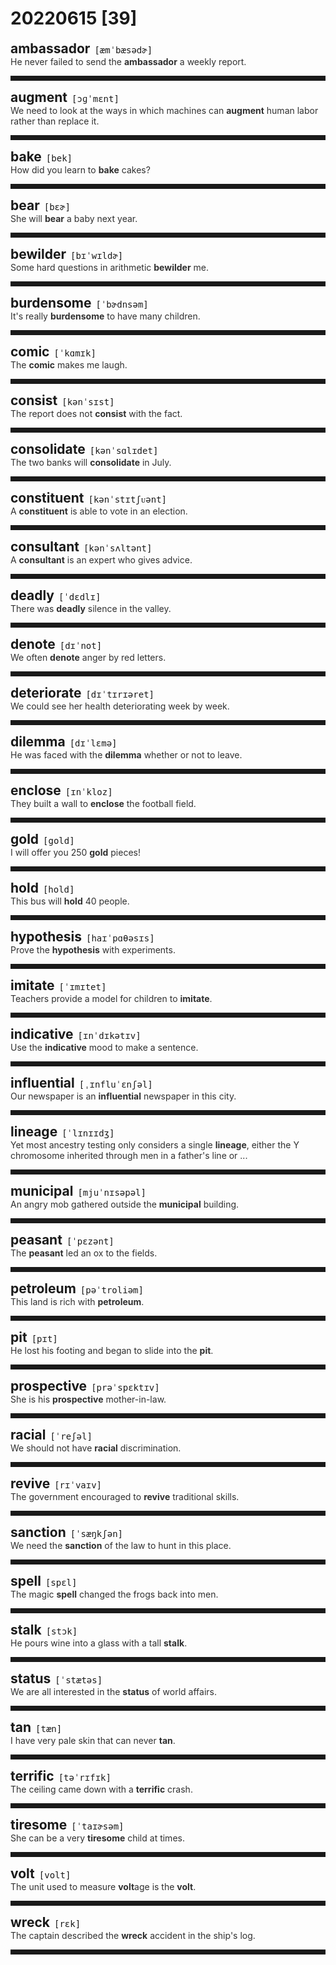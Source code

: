 <style>
/*不显示details的三角符号*/
details > summary::marker {
    display: none;
    content: none;
}
/*去掉外边框*/
details summary{
    outline:none;
    cursor:pointer;/*鼠标放上去之后变成手型*/
}
/*去掉前面默认的小黑三角*/
details summary::-webkit-details-marker{
    display:none; 
}
</style>
# 20220615 [39]  

<div style="display: flex;align-items: baseline;">
    <h2 style="margin-bottom: 0;margin-top: 0">ambassador</h2>
    <p style="padding:0 .5em; margin: 0;font-family: monospace;">[æmˈbæsədɚ]</p>
    <p class="interpretation_29829" style="display:none ;padding:0 .5em; margin: 0; white-space: nowrap;overflow: hidden;text-overflow: ellipsis;">n. 大使</p>
</div>
<details class="details_29829">
    <summary style="color: #303030;">He never failed to send the <strong>ambassador</strong> a weekly report.</summary>
    他一定会给大使送周报。
</details>
<hr style="padding-bottom: 0.5em;" />


<div style="display: flex;align-items: baseline;">
    <h2 style="margin-bottom: 0;margin-top: 0">augment</h2>
    <p style="padding:0 .5em; margin: 0;font-family: monospace;">[ɔɡˈmɛnt]</p>
    <p class="interpretation_29829" style="display:none ;padding:0 .5em; margin: 0; white-space: nowrap;overflow: hidden;text-overflow: ellipsis;">v. 增加；增强；扩大</p>
</div>
<details class="details_29829">
    <summary style="color: #303030;">We need to look at the ways in which machines can <strong>augment</strong> human labor rather than replace it.</summary>
    我们需要去关注机器增强人类劳动力的方式，而不是如何取代它。
</details>
<hr style="padding-bottom: 0.5em;" />


<div style="display: flex;align-items: baseline;">
    <h2 style="margin-bottom: 0;margin-top: 0">bake</h2>
    <p style="padding:0 .5em; margin: 0;font-family: monospace;">[bek]</p>
    <p class="interpretation_29829" style="display:none ;padding:0 .5em; margin: 0; white-space: nowrap;overflow: hidden;text-overflow: ellipsis;">v. 烘；烤；焙</p>
</div>
<details class="details_29829">
    <summary style="color: #303030;">How did you learn to <strong>bake</strong> cakes?</summary>
    你是怎么学会烤蛋糕的？
</details>
<hr style="padding-bottom: 0.5em;" />


<div style="display: flex;align-items: baseline;">
    <h2 style="margin-bottom: 0;margin-top: 0">bear</h2>
    <p style="padding:0 .5em; margin: 0;font-family: monospace;">[bɛɚ]</p>
    <p class="interpretation_29829" style="display:none ;padding:0 .5em; margin: 0; white-space: nowrap;overflow: hidden;text-overflow: ellipsis;">n. 熊
v. 负荷；带有；忍受；承受；生（孩子）</p>
</div>
<details class="details_29829">
    <summary style="color: #303030;">She will <strong>bear</strong> a baby next year.</summary>
    她明年就要生宝宝了。
</details>
<hr style="padding-bottom: 0.5em;" />


<div style="display: flex;align-items: baseline;">
    <h2 style="margin-bottom: 0;margin-top: 0">bewilder</h2>
    <p style="padding:0 .5em; margin: 0;font-family: monospace;">[bɪˈwɪldɚ]</p>
    <p class="interpretation_29829" style="display:none ;padding:0 .5em; margin: 0; white-space: nowrap;overflow: hidden;text-overflow: ellipsis;">v. 使迷惑；使...不知所措</p>
</div>
<details class="details_29829">
    <summary style="color: #303030;">Some hard questions in arithmetic <strong>bewilder</strong> me.</summary>
    算术中的一些难题使我不知所措。
</details>
<hr style="padding-bottom: 0.5em;" />


<div style="display: flex;align-items: baseline;">
    <h2 style="margin-bottom: 0;margin-top: 0">burdensome</h2>
    <p style="padding:0 .5em; margin: 0;font-family: monospace;">[ˈbɚdnsəm]</p>
    <p class="interpretation_29829" style="display:none ;padding:0 .5em; margin: 0; white-space: nowrap;overflow: hidden;text-overflow: ellipsis;">adj. 繁重的；累赘的；难于负担的</p>
</div>
<details class="details_29829">
    <summary style="color: #303030;">It's really <strong>burdensome</strong> to have many children.</summary>
    孩子多了真累赘。
</details>
<hr style="padding-bottom: 0.5em;" />


<div style="display: flex;align-items: baseline;">
    <h2 style="margin-bottom: 0;margin-top: 0">comic</h2>
    <p style="padding:0 .5em; margin: 0;font-family: monospace;">[ˈkɑmɪk]</p>
    <p class="interpretation_29829" style="display:none ;padding:0 .5em; margin: 0; white-space: nowrap;overflow: hidden;text-overflow: ellipsis;">adj. 喜剧的；滑稽的
n. 连环漫画；喜剧演员</p>
</div>
<details class="details_29829">
    <summary style="color: #303030;">The <strong>comic</strong> makes me laugh.</summary>
    这个喜剧演员使我大笑起来。
</details>
<hr style="padding-bottom: 0.5em;" />


<div style="display: flex;align-items: baseline;">
    <h2 style="margin-bottom: 0;margin-top: 0">consist</h2>
    <p style="padding:0 .5em; margin: 0;font-family: monospace;">[kənˈsɪst]</p>
    <p class="interpretation_29829" style="display:none ;padding:0 .5em; margin: 0; white-space: nowrap;overflow: hidden;text-overflow: ellipsis;">v. 由…组成；在于；一致；符合</p>
</div>
<details class="details_29829">
    <summary style="color: #303030;">The report does not <strong>consist</strong> with the fact.</summary>
    那报导与事实不符合。
</details>
<hr style="padding-bottom: 0.5em;" />


<div style="display: flex;align-items: baseline;">
    <h2 style="margin-bottom: 0;margin-top: 0">consolidate</h2>
    <p style="padding:0 .5em; margin: 0;font-family: monospace;">[kənˈsɑlɪdet]</p>
    <p class="interpretation_29829" style="display:none ;padding:0 .5em; margin: 0; white-space: nowrap;overflow: hidden;text-overflow: ellipsis;">v. 合并；统一；巩固</p>
</div>
<details class="details_29829">
    <summary style="color: #303030;">The two banks will <strong>consolidate</strong> in July.</summary>
    这两家银行7月将合并。
</details>
<hr style="padding-bottom: 0.5em;" />


<div style="display: flex;align-items: baseline;">
    <h2 style="margin-bottom: 0;margin-top: 0">constituent</h2>
    <p style="padding:0 .5em; margin: 0;font-family: monospace;">[kənˈstɪtʃᴜənt]</p>
    <p class="interpretation_29829" style="display:none ;padding:0 .5em; margin: 0; white-space: nowrap;overflow: hidden;text-overflow: ellipsis;">adj. 组成的；构成的；立宪的
n. 成分；要素；选区内的选民</p>
</div>
<details class="details_29829">
    <summary style="color: #303030;">A <strong>constituent</strong> is able to vote in an election.</summary>
    选民可以在选举中进行投票。
</details>
<hr style="padding-bottom: 0.5em;" />


<div style="display: flex;align-items: baseline;">
    <h2 style="margin-bottom: 0;margin-top: 0">consultant</h2>
    <p style="padding:0 .5em; margin: 0;font-family: monospace;">[kənˈsʌltənt]</p>
    <p class="interpretation_29829" style="display:none ;padding:0 .5em; margin: 0; white-space: nowrap;overflow: hidden;text-overflow: ellipsis;">n. 顾问</p>
</div>
<details class="details_29829">
    <summary style="color: #303030;">A <strong>consultant</strong> is an expert who gives advice.</summary>
    顾问就是提供建议的专家。
</details>
<hr style="padding-bottom: 0.5em;" />


<div style="display: flex;align-items: baseline;">
    <h2 style="margin-bottom: 0;margin-top: 0">deadly</h2>
    <p style="padding:0 .5em; margin: 0;font-family: monospace;">[ˈdɛdlɪ]</p>
    <p class="interpretation_29829" style="display:none ;padding:0 .5em; margin: 0; white-space: nowrap;overflow: hidden;text-overflow: ellipsis;">adj. 致死的；极度的
adv. 如死一般地；非常地</p>
</div>
<details class="details_29829">
    <summary style="color: #303030;">There was <strong>deadly</strong> silence in the valley.</summary>
    山谷里死一般的沉寂。
</details>
<hr style="padding-bottom: 0.5em;" />


<div style="display: flex;align-items: baseline;">
    <h2 style="margin-bottom: 0;margin-top: 0">denote</h2>
    <p style="padding:0 .5em; margin: 0;font-family: monospace;">[dɪˈnot]</p>
    <p class="interpretation_29829" style="display:none ;padding:0 .5em; margin: 0; white-space: nowrap;overflow: hidden;text-overflow: ellipsis;">v. 表示；代表</p>
</div>
<details class="details_29829">
    <summary style="color: #303030;">We often <strong>denote</strong> anger by red letters.</summary>
    我们常常用红色字母表示愤怒。
</details>
<hr style="padding-bottom: 0.5em;" />


<div style="display: flex;align-items: baseline;">
    <h2 style="margin-bottom: 0;margin-top: 0">deteriorate</h2>
    <p style="padding:0 .5em; margin: 0;font-family: monospace;">[dɪˈtɪrɪəret]</p>
    <p class="interpretation_29829" style="display:none ;padding:0 .5em; margin: 0; white-space: nowrap;overflow: hidden;text-overflow: ellipsis;">v. 恶化；变坏；退化</p>
</div>
<details class="details_29829">
    <summary style="color: #303030;">We could see her health deteriorating week by week.</summary>
    我们可以看到她的健康状况每周都在恶化。
</details>
<hr style="padding-bottom: 0.5em;" />


<div style="display: flex;align-items: baseline;">
    <h2 style="margin-bottom: 0;margin-top: 0">dilemma</h2>
    <p style="padding:0 .5em; margin: 0;font-family: monospace;">[dɪˈlɛmə]</p>
    <p class="interpretation_29829" style="display:none ;padding:0 .5em; margin: 0; white-space: nowrap;overflow: hidden;text-overflow: ellipsis;">n. （进退两难的）窘境</p>
</div>
<details class="details_29829">
    <summary style="color: #303030;">He was faced with the <strong>dilemma</strong> whether or not to leave.</summary>
    要不要离开，他进退两难。
</details>
<hr style="padding-bottom: 0.5em;" />


<div style="display: flex;align-items: baseline;">
    <h2 style="margin-bottom: 0;margin-top: 0">enclose</h2>
    <p style="padding:0 .5em; margin: 0;font-family: monospace;">[ɪnˈkloz]</p>
    <p class="interpretation_29829" style="display:none ;padding:0 .5em; margin: 0; white-space: nowrap;overflow: hidden;text-overflow: ellipsis;">v. 围起；附上；封入</p>
</div>
<details class="details_29829">
    <summary style="color: #303030;">They built a wall to <strong>enclose</strong> the football field.</summary>
    他们建了一道墙把足球场围了起来。
</details>
<hr style="padding-bottom: 0.5em;" />


<div style="display: flex;align-items: baseline;">
    <h2 style="margin-bottom: 0;margin-top: 0">gold</h2>
    <p style="padding:0 .5em; margin: 0;font-family: monospace;">[gold]</p>
    <p class="interpretation_29829" style="display:none ;padding:0 .5em; margin: 0; white-space: nowrap;overflow: hidden;text-overflow: ellipsis;">n. 金；金币；金黄色
adj. 金色的</p>
</div>
<details class="details_29829">
    <summary style="color: #303030;">I will offer you 250 <strong>gold</strong> pieces!</summary>
    我要付给你250枚金币！
</details>
<hr style="padding-bottom: 0.5em;" />


<div style="display: flex;align-items: baseline;">
    <h2 style="margin-bottom: 0;margin-top: 0">hold</h2>
    <p style="padding:0 .5em; margin: 0;font-family: monospace;">[hold]</p>
    <p class="interpretation_29829" style="display:none ;padding:0 .5em; margin: 0; white-space: nowrap;overflow: hidden;text-overflow: ellipsis;">v. 举行；持有；保存；抓住；容纳
n. 抱；持；握；控制</p>
</div>
<details class="details_29829">
    <summary style="color: #303030;">This bus will <strong>hold</strong> 40 people.</summary>
    这辆大客车可以坐40人。
</details>
<hr style="padding-bottom: 0.5em;" />


<div style="display: flex;align-items: baseline;">
    <h2 style="margin-bottom: 0;margin-top: 0">hypothesis</h2>
    <p style="padding:0 .5em; margin: 0;font-family: monospace;">[haɪˈpɑθəsɪs]</p>
    <p class="interpretation_29829" style="display:none ;padding:0 .5em; margin: 0; white-space: nowrap;overflow: hidden;text-overflow: ellipsis;">n. 假设；假说</p>
</div>
<details class="details_29829">
    <summary style="color: #303030;">Prove the <strong>hypothesis</strong> with experiments.</summary>
    用实验来证明这个假设。
</details>
<hr style="padding-bottom: 0.5em;" />


<div style="display: flex;align-items: baseline;">
    <h2 style="margin-bottom: 0;margin-top: 0">imitate</h2>
    <p style="padding:0 .5em; margin: 0;font-family: monospace;">[ˈɪmɪtet]</p>
    <p class="interpretation_29829" style="display:none ;padding:0 .5em; margin: 0; white-space: nowrap;overflow: hidden;text-overflow: ellipsis;">v. 模仿；仿效</p>
</div>
<details class="details_29829">
    <summary style="color: #303030;">Teachers provide a model for children to <strong>imitate</strong>.</summary>
    教师是孩子们仿效的典范。
</details>
<hr style="padding-bottom: 0.5em;" />


<div style="display: flex;align-items: baseline;">
    <h2 style="margin-bottom: 0;margin-top: 0">indicative</h2>
    <p style="padding:0 .5em; margin: 0;font-family: monospace;">[ɪnˈdɪkətɪv]</p>
    <p class="interpretation_29829" style="display:none ;padding:0 .5em; margin: 0; white-space: nowrap;overflow: hidden;text-overflow: ellipsis;">adj. 表明的；表示的；陈述的</p>
</div>
<details class="details_29829">
    <summary style="color: #303030;">Use the <strong>indicative</strong> mood to make a sentence.</summary>
    用陈述语气造句。
</details>
<hr style="padding-bottom: 0.5em;" />


<div style="display: flex;align-items: baseline;">
    <h2 style="margin-bottom: 0;margin-top: 0">influential</h2>
    <p style="padding:0 .5em; margin: 0;font-family: monospace;">[ˌɪnfluˈɛnʃəl]</p>
    <p class="interpretation_29829" style="display:none ;padding:0 .5em; margin: 0; white-space: nowrap;overflow: hidden;text-overflow: ellipsis;">adj. 有影响力的</p>
</div>
<details class="details_29829">
    <summary style="color: #303030;">Our newspaper is an <strong>influential</strong> newspaper in this city.</summary>
    我们的报纸在本市有很大影响力。
</details>
<hr style="padding-bottom: 0.5em;" />


<div style="display: flex;align-items: baseline;">
    <h2 style="margin-bottom: 0;margin-top: 0">lineage</h2>
    <p style="padding:0 .5em; margin: 0;font-family: monospace;">[ˈlɪnɪɪdʒ]</p>
    <p class="interpretation_29829" style="display:none ;padding:0 .5em; margin: 0; white-space: nowrap;overflow: hidden;text-overflow: ellipsis;">n. 家系；世系；血统</p>
</div>
<details class="details_29829">
    <summary style="color: #303030;">Yet most ancestry testing only considers a single <strong>lineage</strong>, either the Y chromosome inherited through men in a father's line or ...</summary>
    但是大多数的血统检测只考察一个单一血统，要么是通过父辈遗传下来的Y染色体，要么是…
</details>
<hr style="padding-bottom: 0.5em;" />


<div style="display: flex;align-items: baseline;">
    <h2 style="margin-bottom: 0;margin-top: 0">municipal</h2>
    <p style="padding:0 .5em; margin: 0;font-family: monospace;">[mjuˈnɪsəpəl]</p>
    <p class="interpretation_29829" style="display:none ;padding:0 .5em; margin: 0; white-space: nowrap;overflow: hidden;text-overflow: ellipsis;">adj. 市的；市政的</p>
</div>
<details class="details_29829">
    <summary style="color: #303030;">An angry mob gathered outside the <strong>municipal</strong> building.</summary>
    一群愤怒的暴民聚集在市政大楼的外面。
</details>
<hr style="padding-bottom: 0.5em;" />


<div style="display: flex;align-items: baseline;">
    <h2 style="margin-bottom: 0;margin-top: 0">peasant</h2>
    <p style="padding:0 .5em; margin: 0;font-family: monospace;">[ˈpɛzənt]</p>
    <p class="interpretation_29829" style="display:none ;padding:0 .5em; margin: 0; white-space: nowrap;overflow: hidden;text-overflow: ellipsis;">n. 农民；乡巴佬；庄稼人</p>
</div>
<details class="details_29829">
    <summary style="color: #303030;">The <strong>peasant</strong> led an ox to the fields.</summary>
    那个农民牵牛下地。
</details>
<hr style="padding-bottom: 0.5em;" />


<div style="display: flex;align-items: baseline;">
    <h2 style="margin-bottom: 0;margin-top: 0">petroleum</h2>
    <p style="padding:0 .5em; margin: 0;font-family: monospace;">[pəˈtroliəm]</p>
    <p class="interpretation_29829" style="display:none ;padding:0 .5em; margin: 0; white-space: nowrap;overflow: hidden;text-overflow: ellipsis;">n. 石油</p>
</div>
<details class="details_29829">
    <summary style="color: #303030;">This land is rich with <strong>petroleum</strong>.</summary>
    这片土地盛产石油。
</details>
<hr style="padding-bottom: 0.5em;" />


<div style="display: flex;align-items: baseline;">
    <h2 style="margin-bottom: 0;margin-top: 0">pit</h2>
    <p style="padding:0 .5em; margin: 0;font-family: monospace;">[pɪt]</p>
    <p class="interpretation_29829" style="display:none ;padding:0 .5em; margin: 0; white-space: nowrap;overflow: hidden;text-overflow: ellipsis;">n. 坑；凹洞；矿井
v. 使凹陷</p>
</div>
<details class="details_29829">
    <summary style="color: #303030;">He lost his footing and began to slide into the <strong>pit</strong>.</summary>
    他一脚踩空，开始往坑里滑。
</details>
<hr style="padding-bottom: 0.5em;" />


<div style="display: flex;align-items: baseline;">
    <h2 style="margin-bottom: 0;margin-top: 0">prospective</h2>
    <p style="padding:0 .5em; margin: 0;font-family: monospace;">[prəˈspɛktɪv]</p>
    <p class="interpretation_29829" style="display:none ;padding:0 .5em; margin: 0; white-space: nowrap;overflow: hidden;text-overflow: ellipsis;">adj. 预期的；未来的；盼望中的</p>
</div>
<details class="details_29829">
    <summary style="color: #303030;">She is his <strong>prospective</strong> mother-in-law.</summary>
    她是他未来的岳母。
</details>
<hr style="padding-bottom: 0.5em;" />


<div style="display: flex;align-items: baseline;">
    <h2 style="margin-bottom: 0;margin-top: 0">racial</h2>
    <p style="padding:0 .5em; margin: 0;font-family: monospace;">[ˈreʃəl]</p>
    <p class="interpretation_29829" style="display:none ;padding:0 .5em; margin: 0; white-space: nowrap;overflow: hidden;text-overflow: ellipsis;">adj. 种族的</p>
</div>
<details class="details_29829">
    <summary style="color: #303030;">We should not have <strong>racial</strong> discrimination.</summary>
    我们不该有种族歧视。
</details>
<hr style="padding-bottom: 0.5em;" />


<div style="display: flex;align-items: baseline;">
    <h2 style="margin-bottom: 0;margin-top: 0">revive</h2>
    <p style="padding:0 .5em; margin: 0;font-family: monospace;">[rɪˈvaɪv]</p>
    <p class="interpretation_29829" style="display:none ;padding:0 .5em; margin: 0; white-space: nowrap;overflow: hidden;text-overflow: ellipsis;">v. 复活；复苏；再生；再用</p>
</div>
<details class="details_29829">
    <summary style="color: #303030;">The government encouraged to <strong>revive</strong> traditional skills.</summary>
    政府鼓励复兴传统工艺。
</details>
<hr style="padding-bottom: 0.5em;" />


<div style="display: flex;align-items: baseline;">
    <h2 style="margin-bottom: 0;margin-top: 0">sanction</h2>
    <p style="padding:0 .5em; margin: 0;font-family: monospace;">[ˈsæŋkʃən]</p>
    <p class="interpretation_29829" style="display:none ;padding:0 .5em; margin: 0; white-space: nowrap;overflow: hidden;text-overflow: ellipsis;">n. 批准；允许；认可；制裁；处罚
v. 批准；认可；制裁；处罚</p>
</div>
<details class="details_29829">
    <summary style="color: #303030;">We need the <strong>sanction</strong> of the law to hunt in this place.</summary>
    我们在这地方打猎需要有法律的许可。
</details>
<hr style="padding-bottom: 0.5em;" />


<div style="display: flex;align-items: baseline;">
    <h2 style="margin-bottom: 0;margin-top: 0">spell</h2>
    <p style="padding:0 .5em; margin: 0;font-family: monospace;">[spɛl]</p>
    <p class="interpretation_29829" style="display:none ;padding:0 .5em; margin: 0; white-space: nowrap;overflow: hidden;text-overflow: ellipsis;">v. 拼写；招致；意味着；顶替
n. 一段时间；咒语；魅力</p>
</div>
<details class="details_29829">
    <summary style="color: #303030;">The magic <strong>spell</strong> changed the frogs back into men.</summary>
    魔法咒语将青蛙变回成了人。
</details>
<hr style="padding-bottom: 0.5em;" />


<div style="display: flex;align-items: baseline;">
    <h2 style="margin-bottom: 0;margin-top: 0">stalk</h2>
    <p style="padding:0 .5em; margin: 0;font-family: monospace;">[stɔk]</p>
    <p class="interpretation_29829" style="display:none ;padding:0 .5em; margin: 0; white-space: nowrap;overflow: hidden;text-overflow: ellipsis;">n. 茎；柄；梗
v. 跟踪；偷偷接近；昂首阔步地走</p>
</div>
<details class="details_29829">
    <summary style="color: #303030;">He pours wine into a glass with a tall <strong>stalk</strong>.</summary>
    他将酒倒入一只高脚玻璃杯中。
</details>
<hr style="padding-bottom: 0.5em;" />


<div style="display: flex;align-items: baseline;">
    <h2 style="margin-bottom: 0;margin-top: 0">status</h2>
    <p style="padding:0 .5em; margin: 0;font-family: monospace;">[ˈstætəs]</p>
    <p class="interpretation_29829" style="display:none ;padding:0 .5em; margin: 0; white-space: nowrap;overflow: hidden;text-overflow: ellipsis;">n. 地位；身份；状态；状况</p>
</div>
<details class="details_29829">
    <summary style="color: #303030;">We are all interested in the <strong>status</strong> of world affairs.</summary>
    我们都关心世界形势。
</details>
<hr style="padding-bottom: 0.5em;" />


<div style="display: flex;align-items: baseline;">
    <h2 style="margin-bottom: 0;margin-top: 0">tan</h2>
    <p style="padding:0 .5em; margin: 0;font-family: monospace;">[tæn]</p>
    <p class="interpretation_29829" style="display:none ;padding:0 .5em; margin: 0; white-space: nowrap;overflow: hidden;text-overflow: ellipsis;">n. 晒成棕褐色的肤色
adj. 棕褐色的；棕黄色的
v. 将皮肤晒成棕褐色</p>
</div>
<details class="details_29829">
    <summary style="color: #303030;">I have very pale skin that can never <strong>tan</strong>.</summary>
    我皮肤很白，怎么也晒不黑。
</details>
<hr style="padding-bottom: 0.5em;" />


<div style="display: flex;align-items: baseline;">
    <h2 style="margin-bottom: 0;margin-top: 0">terrific</h2>
    <p style="padding:0 .5em; margin: 0;font-family: monospace;">[təˈrɪfɪk]</p>
    <p class="interpretation_29829" style="display:none ;padding:0 .5em; margin: 0; white-space: nowrap;overflow: hidden;text-overflow: ellipsis;">adj. 极好的；异乎寻常的；大得惊人的</p>
</div>
<details class="details_29829">
    <summary style="color: #303030;">The ceiling came down with a <strong>terrific</strong> crash.</summary>
    随着一声可怕的巨响，天花板塌了下来。
</details>
<hr style="padding-bottom: 0.5em;" />


<div style="display: flex;align-items: baseline;">
    <h2 style="margin-bottom: 0;margin-top: 0">tiresome</h2>
    <p style="padding:0 .5em; margin: 0;font-family: monospace;">[ˈtaɪɚsəm]</p>
    <p class="interpretation_29829" style="display:none ;padding:0 .5em; margin: 0; white-space: nowrap;overflow: hidden;text-overflow: ellipsis;">adj. 讨厌的；令人厌烦的</p>
</div>
<details class="details_29829">
    <summary style="color: #303030;">She can be a very <strong>tiresome</strong> child at times.</summary>
    她有时是个很烦人的孩子。
</details>
<hr style="padding-bottom: 0.5em;" />


<div style="display: flex;align-items: baseline;">
    <h2 style="margin-bottom: 0;margin-top: 0">volt</h2>
    <p style="padding:0 .5em; margin: 0;font-family: monospace;">[volt]</p>
    <p class="interpretation_29829" style="display:none ;padding:0 .5em; margin: 0; white-space: nowrap;overflow: hidden;text-overflow: ellipsis;">n. 伏特</p>
</div>
<details class="details_29829">
    <summary style="color: #303030;">The unit used to measure <strong>volt</strong>age is the <strong>volt</strong>.</summary>
    用来计量电压的单位是伏特。
</details>
<hr style="padding-bottom: 0.5em;" />


<div style="display: flex;align-items: baseline;">
    <h2 style="margin-bottom: 0;margin-top: 0">wreck</h2>
    <p style="padding:0 .5em; margin: 0;font-family: monospace;">[rɛk]</p>
    <p class="interpretation_29829" style="display:none ;padding:0 .5em; margin: 0; white-space: nowrap;overflow: hidden;text-overflow: ellipsis;">v. 破坏；毁坏
n. 遇难船只；失事；残骸</p>
</div>
<details class="details_29829">
    <summary style="color: #303030;">The captain described the <strong>wreck</strong> accident in the ship's log.</summary>
    船长在航行日志里描述了这次沉船事故。
</details>
<hr style="padding-bottom: 0.5em;" />

<script>
const details = document.querySelectorAll('.details_29829');
const translates = document.querySelectorAll('.interpretation_29829');

details.forEach((item, index) => item.addEventListener('toggle', () => {
    if (item.open) {
        translates[index].style.display = 'block';
    } else translates[index].style.display = 'none';
}));
</script>
